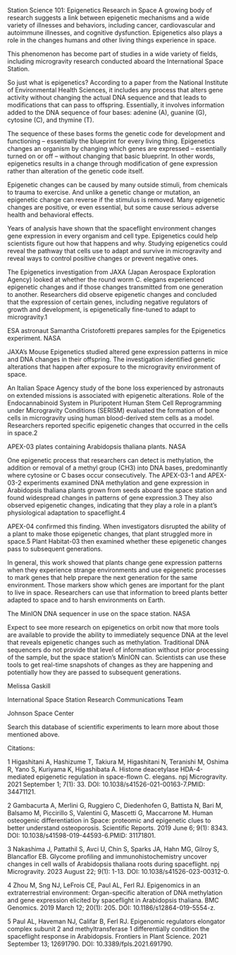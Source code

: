 Station Science 101: Epigenetics Research in Space 
 A growing body of research suggests a link between epigenetic mechanisms and a wide variety of illnesses and behaviors, including cancer, cardiovascular and autoimmune illnesses, and cognitive dysfunction. Epigenetics also plays a role in the changes humans and other living things experience in space.

This phenomenon has become part of studies in a wide variety of fields, including microgravity research conducted aboard the International Space Station.

So just what is epigenetics? According to a paper from the National Institute of Environmental Health Sciences, it includes any process that alters gene activity without changing the actual DNA sequence and that leads to modifications that can pass to offspring. Essentially, it involves information added to the DNA sequence of four bases: adenine (A), guanine (G), cytosine (C), and thymine (T).

The sequence of these bases forms the genetic code for development and functioning – essentially the blueprint for every living thing. Epigenetics changes an organism by changing which genes are expressed – essentially turned on or off – without changing that basic blueprint. In other words, epigenetics results in a change through modification of gene expression rather than alteration of the genetic code itself.

Epigenetic changes can be caused by many outside stimuli, from chemicals to trauma to exercise. And unlike a genetic change or mutation, an epigenetic change can reverse if the stimulus is removed. Many epigenetic changes are positive, or even essential, but some cause serious adverse health and behavioral effects.

Years of analysis have shown that the spaceflight environment changes gene expression in every organism and cell type. Epigenetics could help scientists figure out how that happens and why. Studying epigenetics could reveal the pathway that cells use to adapt and survive in microgravity and reveal ways to control positive changes or prevent negative ones.

The Epigenetics investigation from JAXA (Japan Aerospace Exploration Agency) looked at whether the round worm C. elegans experienced epigenetic changes and if those changes transmitted from one generation to another. Researchers did observe epigenetic changes and concluded that the expression of certain genes, including negative regulators of growth and development, is epigenetically fine-tuned to adapt to microgravity.1

ESA astronaut Samantha Cristoforetti prepares samples for the Epigenetics experiment. NASA

JAXA’s Mouse Epigenetics studied altered gene expression patterns in mice and DNA changes in their offspring. The investigation identified genetic alterations that happen after exposure to the microgravity environment of space.

An Italian Space Agency study of the bone loss experienced by astronauts on extended missions is associated with epigenetic alterations. Role of the Endocannabinoid System in Pluripotent Human Stem Cell Reprogramming under Microgravity Conditions (SERISM) evaluated the formation of bone cells in microgravity using human blood-derived stem cells as a model. Researchers reported specific epigenetic changes that occurred in the cells in space.2

APEX-03 plates containing Arabidopsis thaliana plants. NASA

One epigenetic process that researchers can detect is methylation, the addition or removal of a methyl group (CH3) into DNA bases, predominantly where cytosine or C bases occur consecutively. The APEX-03-1 and APEX-03-2 experiments examined DNA methylation and gene expression in Arabidopsis thaliana plants grown from seeds aboard the space station and found widespread changes in patterns of gene expression.3 They also observed epigenetic changes, indicating that they play a role in a plant’s physiological adaptation to spaceflight.4

APEX-04 confirmed this finding. When investigators disrupted the ability of a plant to make those epigenetic changes, that plant struggled more in space.5 Plant Habitat-03 then examined whether these epigenetic changes pass to subsequent generations.

In general, this work showed that plants change gene expression patterns when they experience strange environments and use epigenetic processes to mark genes that help prepare the next generation for the same environment. Those markers show which genes are important for the plant to live in space. Researchers can use that information to breed plants better adapted to space and to harsh environments on Earth.

The MinION DNA sequencer in use on the space station. NASA

Expect to see more research on epigenetics on orbit now that more tools are available to provide the ability to immediately sequence DNA at the level that reveals epigenetic changes such as methylation. Traditional DNA sequencers do not provide that level of information without prior processing of the sample, but the space station’s MinION can. Scientists can use these tools to get real-time snapshots of changes as they are happening and potentially how they are passed to subsequent generations.

Melissa Gaskill

International Space Station Research Communications Team

Johnson Space Center

Search this database of scientific experiments to learn more about those mentioned above.

Citations:

1 Higashitani A, Hashizume T, Takiura M, Higashitani N, Teranishi M, Oshima R, Yano S, Kuriyama K, Higashibata A. Histone deacetylase HDA-4-mediated epigenetic regulation in space-flown C. elegans. npj Microgravity. 2021 September 1; 7(1): 33. DOI: 10.1038/s41526-021-00163-7.PMID: 34471121.

2 Gambacurta A, Merlini G, Ruggiero C, Diedenhofen G, Battista N, Bari M, Balsamo M, Piccirillo S, Valentini G, Mascetti G, Maccarrone M. Human osteogenic differentiation in Space: proteomic and epigenetic clues to better understand osteoporosis. Scientific Reports. 2019 June 6; 9(1): 8343. DOI: 10.1038/s41598-019-44593-6.PMID: 31171801.

3 Nakashima J, Pattathil S, Avci U, Chin S, Sparks JA, Hahn MG, Gilroy S, Blancaflor EB. Glycome profiling and immunohistochemistry uncover changes in cell walls of Arabidopsis thaliana roots during spaceflight. npj Microgravity. 2023 August 22; 9(1): 1-13. DOI: 10.1038/s41526-023-00312-0.

4 Zhou M, Sng NJ, LeFrois CE, Paul AL, Ferl RJ. Epigenomics in an extraterrestrial environment: Organ-specific alteration of DNA methylation and gene expression elicited by spaceflight in Arabidopsis thaliana. BMC Genomics. 2019 March 12; 20(1): 205. DOI: 10.1186/s12864-019-5554-z.

5 Paul AL, Haveman NJ, Califar B, Ferl RJ. Epigenomic regulators elongator complex subunit 2 and methyltransferase 1 differentially condition the spaceflight response in Arabidopsis. Frontiers in Plant Science. 2021 September 13; 12691790. DOI: 10.3389/fpls.2021.691790.